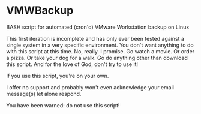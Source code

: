 # VMWBackup
BASH script for automated (cron'd) VMware Workstation backup on Linux

This first iteration is incomplete and has only ever been tested against a single system in a very specific environment.  You don't want anything to do with this script at this time.  No, really.  I promise.  Go watch a movie.  Or order a pizza.  Or take your dog for a walk.  Go do anything other than download this script.  And for the love of God, don't try to use it!

If you use this script, you're on your own.

I offer no support and probably won't even acknowledge your email message(s) let alone respond.

You have been warned:  do not use this script!
